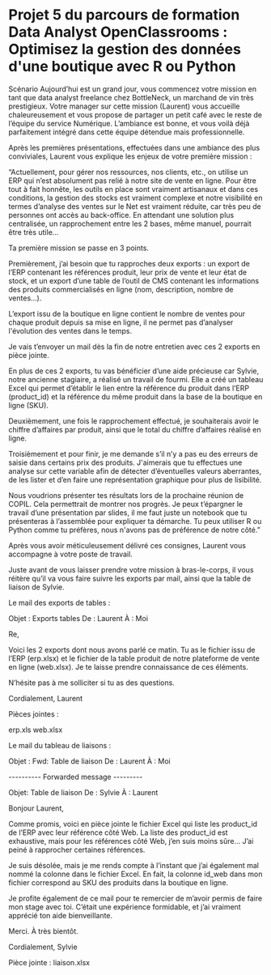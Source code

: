 # Projet 5 du parcours de formation Data Analyst OpenClassrooms : Optimisez la gestion des données d'une boutique avec R ou Python



Scénario
Aujourd’hui est un grand jour, vous commencez votre mission en tant que data analyst freelance chez BottleNeck, un marchand de vin très prestigieux. Votre manager sur cette mission (Laurent) vous accueille chaleureusement et vous propose de partager un petit café avec le reste de l’équipe du service Numérique. L’ambiance est bonne, et vous voilà déjà parfaitement intégré dans cette équipe détendue mais professionnelle.


Après les premières présentations, effectuées dans une ambiance des plus conviviales, Laurent vous explique les enjeux de votre première mission :

 

“Actuellement, pour gérer nos ressources, nos clients, etc., on utilise un ERP qui n’est absolument pas relié à notre site de vente en ligne. Pour être tout à fait honnête, les outils en place sont vraiment artisanaux et dans ces conditions, la gestion des stocks est vraiment complexe et notre visibilité en termes d’analyse des ventes sur le Net est vraiment réduite, car très peu de personnes ont accès au back-office. En attendant une solution plus centralisée, un rapprochement entre les 2 bases, même manuel, pourrait être très utile…

Ta première mission se passe en 3 points.

Premièrement, j’ai besoin que tu rapproches deux exports : un export de l’ERP contenant les références produit, leur prix de vente et leur état de stock, et un export d’une table de l’outil de CMS contenant les informations des produits commercialisés en ligne (nom, description, nombre de ventes...).

L’export issu de la boutique en ligne contient le nombre de ventes pour chaque produit depuis sa mise en ligne, il ne permet pas d’analyser l'évolution des ventes dans le temps.

Je vais t’envoyer un mail dès la fin de notre entretien avec ces 2 exports en pièce jointe.

En plus de ces 2 exports, tu vas bénéficier d’une aide précieuse car Sylvie, notre ancienne stagiaire, a réalisé un travail de fourmi. Elle a créé un tableau Excel qui permet d’établir le lien entre la référence du produit dans l’ERP (product_id) et la référence du même produit dans la base de la boutique en ligne (SKU). 

Deuxièmement, une fois le rapprochement effectué, je souhaiterais avoir le chiffre d’affaires par produit, ainsi que le total du chiffre d’affaires réalisé en ligne.

Troisièmement et pour finir, je me demande s’il n’y a pas eu des erreurs de saisie dans certains prix des produits. J'aimerais que tu effectues une analyse sur cette variable afin de détecter d’éventuelles valeurs aberrantes, de les lister et d’en faire une représentation graphique pour plus de lisibilité.

Nous voudrions présenter tes résultats lors de la prochaine réunion de COPIL. Cela permettrait de montrer nos progrès. Je peux t’épargner le travail d’une présentation par slides, il me faut juste un notebook que tu présenteras à l’assemblée pour expliquer ta démarche. Tu peux utiliser R ou Python comme tu préfères, nous n'avons pas de préférence de notre côté.”






Après vous avoir méticuleusement délivré ces consignes, Laurent vous accompagne à votre poste de travail.

Juste avant de vous laisser prendre votre mission à bras-le-corps, il vous réitère qu’il va vous faire suivre les exports par mail, ainsi que la table de liaison de Sylvie.

Le mail des exports de tables : 

 

Objet : Exports tables
De : Laurent
À : Moi

Re,

Voici les 2 exports dont nous avons parlé ce matin. Tu as le fichier issu de l’ERP (erp.xlsx) et le fichier de la table produit de notre plateforme de vente en ligne (web.xlsx). Je te laisse prendre connaissance de ces éléments.

N’hésite pas à me solliciter si tu as des questions.

Cordialement,
Laurent

Pièces jointes : 

erp.xls
web.xlsx





Le mail du tableau de liaisons :

 

Objet : Fwd: Table de liaison
De : Laurent
À : Moi

---------- Forwarded message ---------

Objet: Table de liaison
De : Sylvie
À : Laurent

Bonjour Laurent,

Comme promis, voici en pièce jointe le fichier Excel qui liste les product_id de l’ERP avec leur référence côté Web. La liste des product_id est exhaustive, mais pour les références côté Web, j’en suis moins sûre... J’ai peiné à rapprocher certaines références.

Je suis désolée, mais je me rends compte à l’instant que j’ai également mal nommé la colonne dans le fichier Excel. En fait, la colonne id_web dans mon fichier correspond au SKU des produits dans la boutique en ligne.

Je profite également de ce mail pour te remercier de m’avoir permis de faire mon stage avec toi. C’était une expérience formidable, et j’ai vraiment apprécié ton aide bienveillante.

Merci.
À très bientôt.

Cordialement,
Sylvie

Pièce jointe : liaison.xlsx
